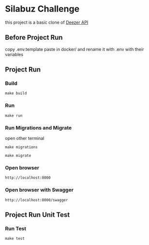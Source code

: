 # Silabuz Challenge

this project is a basic clone of [Deezer API](https://developers.deezer.com/api)

## Before Project Run

copy .env.template paste in docker/ and rename it with .env with their variables
## Project Run

### Build 
```
make build
```

### Run 
```
make run
```

### Run Migrations and Migrate

open other terminal
```
make migrations
```

```
make migrate
```
### Open browser
```
http://localhost:8000
```

### Open browser with Swagger
```
http://localhost:8000/swagger
```

## Project Run Unit Test

### Run Test
```
make test
```
